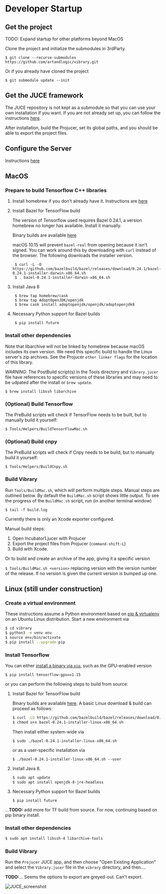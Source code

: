 # Developer Startup

## Get the project

TODO: Expand startup for other platforms beyond MacOS

Clone the project and initialize the submodules in 3rdParty.

    $ git clone --recurse-submodules https://github.com/artandlogic/vibrary.git

Or if you already have cloned the project
        
    $ git submodule update --init


## Get the JUCE framework

The JUCE repository is not kept as a submodule so that you can use your own installation if you want. If you are not already set up, you can follow the instructions [here](https://github.com/WeAreROLI/JUCE).

After installation, build the Projucer, set its global paths, and you should be able to export the project files.

## Configure the Server

Instructions [here](./README-Server.md)

## MacOS

### Prepare to build Tensorflow C++ libraries

1. Install homebrew if you don't already have it. Instructions are [here](https://brew.sh)

1. Install Bazel for TensorFlow build

    The version of Tensorflow used requires Bazel 0.24.1, a version homebrew no longer has available. Install it manually.

    Binary builds are available [here](https://github.com/bazelbuild/bazel/releases/tag/0.24.1)
    
    macOS 10.15 will prevent `bazel-real` from opening because it isn't signed. You can work around this by downloading with `curl` instead of the browser. The following downloads the installer version. 
    
        $ curl -L -O https://github.com/bazelbuild/bazel/releases/download/0.24.1/bazel-0.24.1-installer-darwin-x86_64.sh
        $ . bazel-0.24.1-installer-darwin-x86_64.sh
    
1. Install Java 8

        $ brew tap homebrew/cask
        $ brew tap AdoptOpenJDK/openjdk
        $ brew cask install adoptopenjdk/openjdk/adoptopenjdk8
    
1. Necessary Python support for Bazel builds
   
        $ pip install future
    
### Install other dependencies

Note that libarchive will not be linked by homebrew because macOS includes its own version. We need this specific build to handle the Linux server's zip archives. See the Projucer `other linker flags` for the location of this library.

*WARNING*: The PostBuild script(s) in the Tools directory and `Vibrary.jucer` file have references to specific versions of these libraries and may need to be udpated after the install or `brew update`.

    $ brew install libssh libarchive

### (Optional) Build Tensorflow

The PreBuild scripts will check if TensorFlow needs to be built, but to manually build it yourself:

    $ Tools/Helpers/BuildTensorFlowMac.sh


### (Optional) Build cnpy

The PreBuild scripts will check if Cnpy needs to be build, but to manually build it yourself:

    $ Tools/Helpers/BuildCnpy.sh

### Build Vibrary

Run `Tools/BuildMac.sh`, which will perform multiple steps.  Manual steps are outlined below.
By default the `BuildMac.sh` script shows little output.  To see the progress of the `BuildMac.sh` script, run (in another terminal window)

    $ tail -f build.log

Currently there is only an Xcode exporter configured.

Manual build steps:
1. Open Incubator1.jucer with Projucer
1. Export the project files from Projucer (`command-shift-L`)
1. Build with Xcode.

Or to build and create an archive of the app, giving it a specific version

 `$ Tools/BuildMac.sh <version>` replacing version with the version number of the release. If no version is given the current version is bumped up one.



## Linux (still under construction)

### Create a virtual environment

These instructions assume a Python environment based on [pip & virtualenv](https://packaging.python.org/guides/installing-using-pip-and-virtual-environments/) on an Ubuntu Linux distribution.   Start a new environment via

```bash
$ cd vibrary
$ python3 -m venv env
$ source env/bin/activate
$ pip install --upgrade pip
```

### Install Tensorflow

You can either [install a binary via `pip`](https://www.tensorflow.org/install/pip), such as the GPU-enabled version

```
$ pip install tensorflow-gpu==1.15
```

or you can perform the following steps to build from source:

1. Install Bazel for TensorFlow build

   Binary builds are available [here](https://github.com/bazelbuild/bazel/releases/tag/0.24.1).  A basic Linux download & build can proceed as follows:

   ```bash
   $ curl -LO https://github.com/bazelbuild/bazel/releases/download/0.24.1/bazel-0.24.1-installer-linux-x86_64.sh
   $ chmod u+x bazel-0.24.1-installer-linux-x86_64.sh
   ```

   Then install either system-wide via 

   ```$ sudo ./bazel-0.24.1-installer-linux-x86_64.sh```

   or as a user-specific installation via 

   ```$ ./bazel-0.24.1-installer-linux-x86_64.sh --user```

1. Install Java 8. 

   ```bash
   $ sudo apt update
   $ sudo apt install openjdk-8-jre-headless
   ```

1. Necessary Python support for Bazel builds

   `$ pip install future`

...**TODO:** add more for TF build from source.  For now, continuing based on pip binary install.

### Install other dependencies

```bash
$ sudo apt install libssh-4 libarchive-tools
```

### Build Vibrary

Run the `Projucer` JUCE app, and then choose "Open Existing Application" and select the `Vibrary.jucer` file in the `vibrary` directory, and then....

**TODO:**... Seems the options to export are greyed-out.  Can't export.

![JUCE_screenshot](/home/shawley/Downloads/JUCE_screenshot.png)
